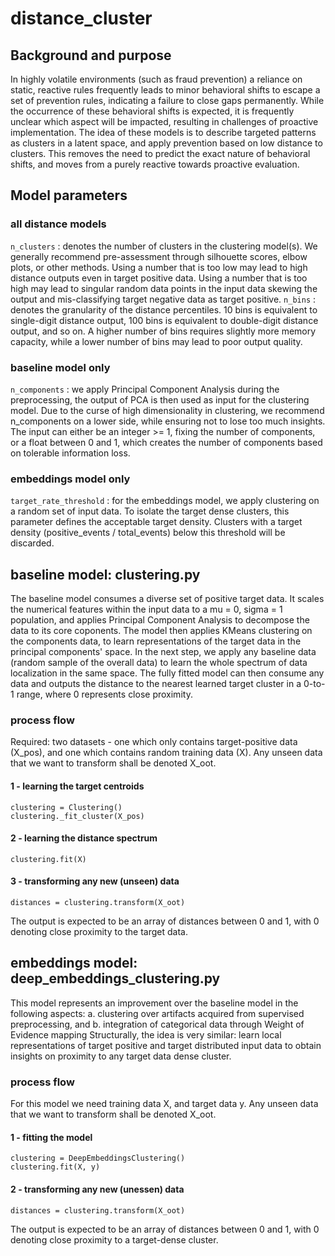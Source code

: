 # distance_cluster
## Background and purpose
In highly volatile environments (such as fraud prevention) a reliance on static, reactive rules frequently leads to minor behavioral shifts to escape a set of prevention rules, indicating a failure to close gaps permanently. While the occurrence of these behavioral shifts is expected, it is frequently unclear which aspect will be impacted, resulting in challenges of proactive implementation.
The idea of these models is to describe targeted patterns as clusters in a latent space, and apply prevention based on low distance to clusters. This removes the need to predict the exact nature of behavioral shifts, and moves from a purely reactive towards proactive evaluation.

## Model parameters
### all distance models
`n_clusters` : denotes the number of clusters in the clustering model(s). We generally recommend pre-assessment through silhouette scores, elbow plots, or other methods. Using a number that is too low may lead to high distance outputs even in target positive data. Using a number that is too high may lead to singular random data points in the input data skewing the output and mis-classifying target negative data as target positive.
`n_bins` : denotes the granularity of the distance percentiles. 10 bins is equivalent to single-digit distance output, 100 bins is equivalent to double-digit distance output, and so on. A higher number of bins requires slightly more memory capacity, while a lower number of bins may lead to poor output quality.
### baseline model only
`n_components` : we apply Principal Component Analysis during the preprocessing, the output of PCA is then used as input for the clustering model. Due to the curse of high dimensionality in clustering, we recommend n_components on a lower side, while ensuring not to lose too much insights. The input can either be an integer >= 1, fixing the number of components, or a float between 0 and 1, which creates the number of components based on tolerable information loss.
### embeddings model only
`target_rate_threshold` : for the embeddings model, we apply clustering on a random set of input data. To isolate the target dense clusters, this parameter defines the acceptable target density. Clusters with a target density (positive_events / total_events) below this threshold will be discarded.

## baseline model: clustering.py
The baseline model consumes a diverse set of positive target data. It scales the numerical features within the input data to a mu = 0, sigma = 1 population, and applies Principal Component Analysis to decompose the data to its core coponents.
The model then applies KMeans clustering on the components data, to learn representations of the target data in the principal components' space.
In the next step, we apply any baseline data (random sample of the overall data) to learn the whole spectrum of data localization in the same space.
The fully fitted model can then consume any data and outputs the distance to the nearest learned target cluster in a 0-to-1 range, where 0 represents close proximity.
### process flow
Required: two datasets - one which only contains target-positive data (X_pos), and one which contains random training data (X). Any unseen data that we want to transform shall be denoted X_oot.
#### 1 - learning the target centroids
```
clustering = Clustering()
clustering._fit_cluster(X_pos)
```
#### 2 - learning the distance spectrum
```
clustering.fit(X)
```
#### 3 - transforming any new (unseen) data
```
distances = clustering.transform(X_oot)
```
The output is expected to be an array of distances between 0 and 1, with 0 denoting close proximity to the target data. 

## embeddings model: deep_embeddings_clustering.py
This model represents an improvement over the baseline model in the following aspects:
a. clustering over artifacts acquired from supervised preprocessing, and
b. integration of categorical data through Weight of Evidence mapping
Structurally, the idea is very similar: learn local representations of target positive and target distributed input data to obtain insights on proximity to any target data dense cluster.
### process flow
For this model we need training data X, and target data y. Any unseen data that we want to transform shall be denoted X_oot.
#### 1 - fitting the model
```
clustering = DeepEmbeddingsClustering()
clustering.fit(X, y)
```
#### 2 - transforming any new (unessen) data
```
distances = clustering.transform(X_oot)
```
The output is expected to be an array of distances between 0 and 1, with 0 denoting close proximity to a target-dense cluster.
